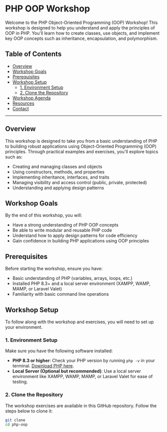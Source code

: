 # PHP OOP Workshop

Welcome to the PHP Object-Oriented Programming (OOP) Workshop! This workshop is designed to help you understand and apply the principles of OOP in PHP. You'll learn how to create classes, use objects, and implement key OOP concepts such as inheritance, encapsulation, and polymorphism.

## Table of Contents

- [Overview](#overview)
- [Workshop Goals](#workshop-goals)
- [Prerequisites](#prerequisites)
- [Workshop Setup](#workshop-setup)
  - [1. Environment Setup](#1-environment-setup)
  - [2. Clone the Repository](#2-clone-the-repository)
- [Workshop Agenda](#workshop-agenda)
- [Resources](#resources)
- [Contact](#contact)

---

## Overview

This workshop is designed to take you from a basic understanding of PHP to building robust applications using Object-Oriented Programming (OOP) principles. Through practical examples and exercises, you'll explore topics such as:

- Creating and managing classes and objects
- Using constructors, methods, and properties
- Implementing inheritance, interfaces, and traits
- Managing visibility and access control (public, private, protected)
- Understanding and applying design patterns

## Workshop Goals

By the end of this workshop, you will:

- Have a strong understanding of PHP OOP concepts
- Be able to write modular and reusable PHP code
- Understand how to apply design patterns for code efficiency
- Gain confidence in building PHP applications using OOP principles

## Prerequisites

Before starting the workshop, ensure you have:

- Basic understanding of PHP (variables, arrays, loops, etc.)
- Installed PHP 8.3+ and a local server environment (XAMPP, WAMP, MAMP, or Laravel Valet)
- Familiarity with basic command line operations

## Workshop Setup

To follow along with the workshop and exercises, you will need to set up your environment.

### 1. Environment Setup

Make sure you have the following software installed:

- **PHP 8.3 or higher**: Check your PHP version by running `php -v` in your terminal. [Download PHP here](https://www.php.net/downloads).
- **Local Server (Optional but recommended)**: Use a local server environment like XAMPP, WAMP, MAMP, or Laravel Valet for ease of testing.

### 2. Clone the Repository

The workshop exercises are available in this GitHub repository. Follow the steps below to clone it:

```bash
git clone
cd php-oop
```
